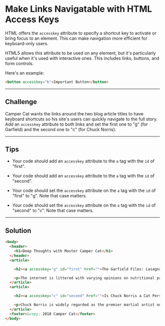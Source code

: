 # Make Links Navigatable with HTML Access Keys

HTML offers the `accesskey` attribute to specify a shortcut key to activate or bring focus to an element. This can make navigation more efficient for keyboard-only users.

HTML5 allows this attribute to be used on any element, but it's particularly useful when it's used with interactive ones. This includes links, buttons, and form controls.

Here's an example:

```html
<button accesskey="b">Important Button</button>
```

---

## Challenge

Camper Cat wants the links around the two blog article titles to have keyboard shortcuts so his site's users can quickly navigate to the full story. Add an `accesskey` attribute to both links and set the first one to "g" (for Garfield) and the second one to "c" (for Chuck Norris).

---

## Tips

- Your code should add an `accesskey` attribute to the `a` tag with the `id` of "first".

- Your code should add an `accesskey` attribute to the `a` tag with the `id` of "second".

- Your code should set the `accesskey` attribute on the `a` tag with the `id` of "first" to "g". Note that case matters.

- Your code should set the `accesskey` attribute on the `a` tag with the `id` of "second" to "c". Note that case matters.

---

## Solution

```html
<body>
  <header>
    <h1>Deep Thoughts with Master Camper Cat</h1>
  </header>
  <article>

    <h2><a accesskey="g" id="first" href="">The Garfield Files: Lasagna as Training Fuel?</a></h2>

    <p>The internet is littered with varying opinions on nutritional paradigms, from catnip paleo to hairball cleanses. But let's turn our attention to an often overlooked fitness fuel, and examine the protein-carb-NOM trifecta that is lasagna...</p>
  </article>
  <article>

    <h2><a accesskey="c" id="second" href="">Is Chuck Norris a Cat Person?</a></h2>

    <p>Chuck Norris is widely regarded as the premier martial artist on the planet, and it's a complete coincidence anyone who disagrees with this fact mysteriously disappears soon after. But the real question is, is he a cat person?...</p>
  </article>
  <footer>&copy; 2018 Camper Cat</footer>
</body>
```